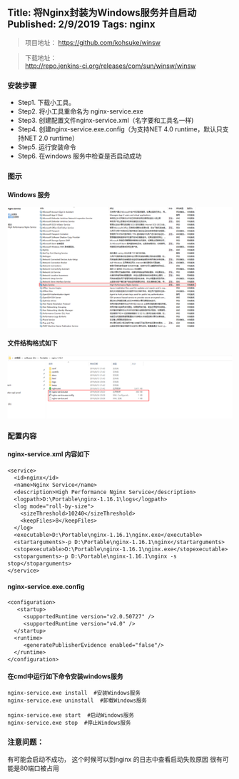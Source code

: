 Title: 将Nginx封装为Windows服务并自启动
Published: 2/9/2019
Tags: nginx
---
> 项目地址： 
https://github.com/kohsuke/winsw

> 下载地址：  
http://repo.jenkins-ci.org/releases/com/sun/winsw/winsw

### 安装步骤
- Step1. 下载小工具。 
- Step2. 将小工具重命名为 nginx-service.exe
- Step3. 创建配置文件nginx-service.xml（名字要和工具名一样) 
- Step4. 创建nginx-service.exe.config（为支持NET 4.0 runtime，默认只支持NET 2.0 runtime）
- Step5. 运行安装命令
- Step6. 在windows 服务中检查是否启动成功

### 图示
#### Windows 服务
![windows service](./images/1-windowsservice.png)

#### 文件结构格式如下
![windows service](./images/1-filestruct.png)

### 配置内容
#### nginx-service.xml 内容如下
```
<service>
  <id>nginx</id>   
  <name>Nginx Service</name>   
  <description>High Performance Nginx Service</description>   
  <logpath>D:\Portable\nginx-1.16.1\logs</logpath>   
  <log mode="roll-by-size">
    <sizeThreshold>10240</sizeThreshold>    
    <keepFiles>8</keepFiles>  
  </log>  
  <executable>D:\Portable\nginx-1.16.1\nginx.exe</executable>  
  <startarguments>-p D:\Portable\nginx-1.16.1\nginx</startarguments>  
  <stopexecutable>D:\Portable\nginx-1.16.1\nginx.exe</stopexecutable>
  <stoparguments>-p D:\Portable\nginx-1.16.1\nginx -s stop</stoparguments>
</service>
```

#### nginx-service.exe.config
```
<configuration>
   <startup>
     <supportedRuntime version="v2.0.50727" />    
     <supportedRuntime version="v4.0" />  
  </startup>
  <runtime>
     <generatePublisherEvidence enabled="false"/>   
  </runtime>
</configuration>
```

#### 在cmd中运行如下命令安装windows服务
```
nginx-service.exe install  #安装Windows服务
nginx-service.exe uninstall  #卸载Windows服务
 
nginx-service.exe start  #启动Windows服务
nginx-service.exe stop  #停止Windows服务
```

### 注意问题：
有可能会启动不成功， 这个时候可以到nginx 的日志中查看启动失败原因
很有可能是80端口被占用